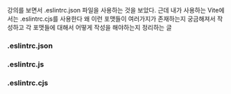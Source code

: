 강의를 보면서 .eslintrc.json 파일을 사용하는 것을 보았다. 근데 내가 사용하는 Vite에서는 .eslintrc.cjs를 사용한다 왜 이런 포맷들이 여러가지가 존재하는지 궁금해져서 작성하고 각 포맷들에 대해서 어떻게 작성을 해야하는지 정리하는 글

### .eslintrc.json

### .eslintrc.js

### .eslintrc.cjs
